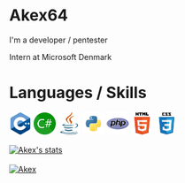 # Akex64
I'm a developer / pentester

Intern at Microsoft Denmark

# Languages / Skills

<code><img height="40" src="https://raw.githubusercontent.com/github/explore/80688e429a7d4ef2fca1e82350fe8e3517d3494d/topics/cpp/cpp.png"></code>
<code><img height="40" src="https://raw.githubusercontent.com/github/explore/80688e429a7d4ef2fca1e82350fe8e3517d3494d/topics/csharp/csharp.png"></code>
<code><img height="40" src="https://raw.githubusercontent.com/github/explore/80688e429a7d4ef2fca1e82350fe8e3517d3494d/topics/java/java.png"></code>
<code><img height="40" src="https://raw.githubusercontent.com/github/explore/80688e429a7d4ef2fca1e82350fe8e3517d3494d/topics/python/python.png"></code>
<code><img height="40" src="https://raw.githubusercontent.com/github/explore/80688e429a7d4ef2fca1e82350fe8e3517d3494d/topics/php/php.png"></code>
<code><img height="40" src="https://raw.githubusercontent.com/github/explore/80688e429a7d4ef2fca1e82350fe8e3517d3494d/topics/html/html.png"></code>
<code><img height="40" src="https://raw.githubusercontent.com/github/explore/80688e429a7d4ef2fca1e82350fe8e3517d3494d/topics/css/css.png"></code>



<a href="https://github.com/Akex64">
  <img align="center" src="https://github-readme-stats.vercel.app/api?username=Akex64&show_icons=true&include_all_commits=true&show_icons=true&title_color=fff&icon_color=79ff97&text_color=9f9f9f&bg_color=151515" alt="Akex's stats" />
</a>
<br><br>
<a href="https://github.com/Akex64?tab=repositories">
  <img align="center" src="https://github-readme-stats.vercel.app/api/top-langs/?username=Akex64&layout=compact&show_icons=true&title_color=fff&icon_color=79ff97&text_color=9f9f9f&bg_color=151515" alt='Akex's favorite languages" />
</a>
<br>
<br>
